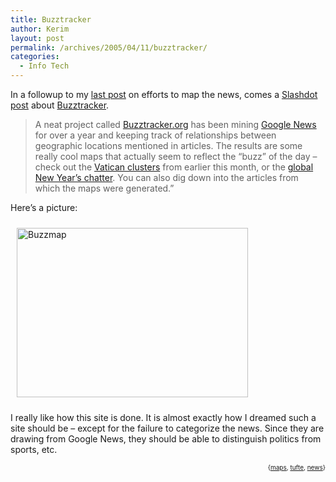 ```yaml
---
title: Buzztracker
author: Kerim
layout: post
permalink: /archives/2005/04/11/buzztracker/
categories:
  - Info Tech
---
```

In a followup to my <a href="http://test.oxus.net/archives/2005/03/30/eogeo/" onclick="_gaq.push(['_trackEvent', 'outbound-article', 'http://test.oxus.net/archives/2005/03/30/eogeo/', 'last post']);" >last post</a> on efforts to map the news, comes a <a href="http://slashdot.org/article.pl?sid=05/04/11/2113219" onclick="_gaq.push(['_trackEvent', 'outbound-article', 'http://slashdot.org/article.pl?sid=05/04/11/2113219', 'Slashdot post']);" >Slashdot post</a> about <a href="http://www.buzztracker.org" onclick="_gaq.push(['_trackEvent', 'outbound-article', 'http://www.buzztracker.org', 'Buzztracker']);" >Buzztracker</a>.

> A neat project called <a href="http://www.buzztracker.org/" onclick="_gaq.push(['_trackEvent', 'outbound-article', 'http://www.buzztracker.org/', 'Buzztracker.org']);" >Buzztracker.org</a> has been mining <a href="http://news.google.com/" onclick="_gaq.push(['_trackEvent', 'outbound-article', 'http://news.google.com/', 'Google News']);" >Google News</a> for over a year and keeping track of relationships between geographic locations mentioned in articles. The results are some really cool maps that actually seem to reflect the &#8220;buzz&#8221; of the day &#8211; check out the <a href="http://www.buzztracker.org/2005/04/02/Vatican.html" onclick="_gaq.push(['_trackEvent', 'outbound-article', 'http://www.buzztracker.org/2005/04/02/Vatican.html', 'Vatican clusters']);" >Vatican clusters</a> from earlier this month, or the <a href="http://www.buzztracker.org/2004/12/31/index.html" onclick="_gaq.push(['_trackEvent', 'outbound-article', 'http://www.buzztracker.org/2004/12/31/index.html', 'global New Year&#8217;s chatter']);" >global New Year&#8217;s chatter</a>. You can also dig down into the articles from which the maps were generated.&#8221;

Here&#8217;s a picture:

<a href="http://www.buzztracker.org" onclick="_gaq.push(['_trackEvent', 'outbound-article', 'http://www.buzztracker.org', '']);" ><img src="http://test.oxus.net/images/buzzmap.jpg" height="271" width="370" border="0" hspace="10" vspace="10" alt="Buzzmap" /></a>

I really like how this site is done. It is almost exactly how I dreamed such a site should be &#8211; except for the failure to categorize the news. Since they are drawing from Google News, they should be able to distinguish politics from sports, etc.

<div style="text-align:right;">
  <span style="font-size:x-small;">{<a href="http://technorati.com/tag/maps" onclick="_gaq.push(['_trackEvent', 'outbound-article', 'http://technorati.com/tag/maps', 'maps']);"  rel="tag">maps</a>, <a href="http://technorati.com/tag/tufte" onclick="_gaq.push(['_trackEvent', 'outbound-article', 'http://technorati.com/tag/tufte', 'tufte']);"  rel="tag">tufte</a>, <a href="http://technorati.com/tag/news" onclick="_gaq.push(['_trackEvent', 'outbound-article', 'http://technorati.com/tag/news', 'news']);"  rel="tag">news</a>}</span>


